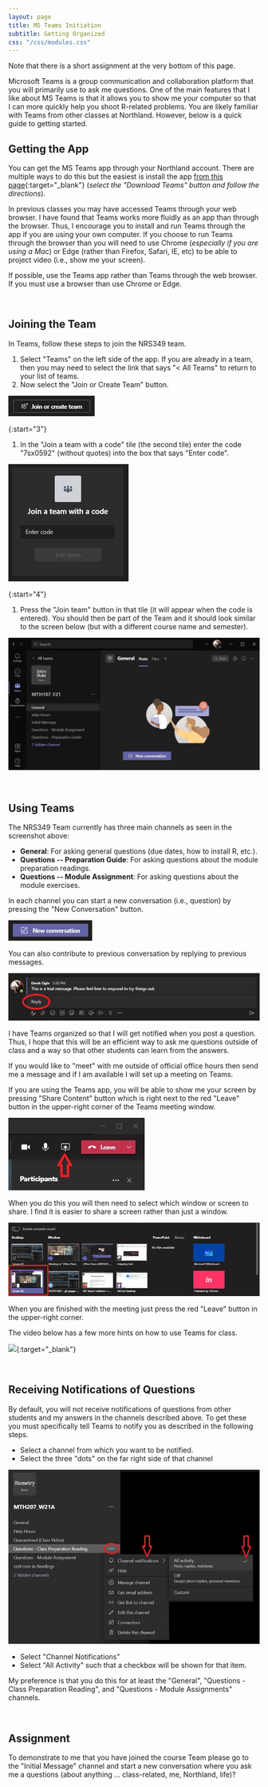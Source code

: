 ```yaml
---
layout: page
title: MS Teams Initiation
subtitle: Getting Organized
css: "/css/modules.css"
---
```


<div class="alert alert-warning">
Note that there is a short assignment at the very bottom of this page.
</div>

Microsoft Teams is a group communication and collaboration platform that you will primarily use to ask me questions. One of the main features that I like about MS Teams is that it allows you to show me your computer so that I can more quickly help you shoot R-related problems. You are likely familiar with Teams from other classes at Northland. However, below is a quick guide to getting started.

## Getting the App
You can get the MS Teams app through your Northland account. There are multiple ways to do this but the easiest is install the app [from this page](https://teams.microsoft.com/uswe-01/downloads){:target="_blank"} (*select the "Download Teams" button and follow the directions*).

In previous classes you may have accessed Teams through your web browser. I have found that Teams works more fluidly as an app than through the browser. Thus, I encourage you to install and run Teams through the app if you are using your own computer. If you choose to run Teams through the browser than you will need to use Chrome (*especially if you are using a Mac*) or Edge (rather than Firefox, Safari, IE, etc) to be able to project video (i.e., show me your screen).

<div class="alert alert-success">
If possible, use the Teams app rather than Teams through the web browser. If you must use a browser than use Chrome or Edge.
</div>

&nbsp;

## Joining the Team
In Teams, follow these steps to join the NRS349 team.

1. Select "Teams" on the left side of the app. If you are already in a team, then you may need to select the link that says "< All Teams" to return to your list of teams.
1. Now select the "Join or Create Team" button.

![MSTeams Join](RESOURCES/zimgs/MSTeams_JoinButton.JPG)

{:start="3"}
1. In the "Join a team with a code" tile (the second tile) enter the code "7sx0592" (without quotes) into the box that says "Enter code".

![MSTeams Join](RESOURCES/zimgs/MSTeams_JoinCode.JPG)

{:start="4"}
1. Press the "Join team" button in that tile (it will appear when the code is entered). You should then be part of the Team and it should look similar to the screen below (but with a different course name and semester).

![MSTeams Landing](RESOURCES/zimgs/MSTeams_LandingPage.JPG)

&nbsp;

## Using Teams
The NRS349 Team currently has three main channels as seen in the screenshot above:

* **General**: For asking general questions (due dates, how to install R, etc.).
* **Questions -- Preparation Guide**: For asking questions about the module preparation readings.
* **Questions -- Module Assignment**: For asking questions about the module exercises.

In each channel you can start a new conversation (i.e., question) by pressing the "New Conversation" button.

![MSTeams New Conversation](RESOURCES/zimgs/MSTeams_NewConversation.JPG)

You can also contribute to previous conversation by replying to previous messages.

![MSTeams Reply Conversation](RESOURCES/zimgs/MSTeams_ReplyConversation.JPG)

I have Teams organized so that I will get notified when you post a question. Thus, I hope that this will be an efficient way to ask me questions outside of class and a way so that other students can learn from the answers.

<!----
For "official" office hours, I will open up a meeting at the appointed time (see the syllabus). When you go to the "Office Hours" channel you will see a banner that will give you an option to "Join" the ongoing meeting.

![MSTeams Join Meeting](RESOURCES/zimgs/MSTeams_JoinMeeting.JPG)

In an ensuing dialog box you will be asked to identify your audio and video sources. For many systems these will be appropriately selected by default. Once you have selected the settings for your system you can press the "Join now" button.

![MSTeams Join Settings](RESOURCES/zimgs/MSTeams_JoinSettings.JPG)
---->

If you would like to "meet" with me outside of official office hours then send me a message and if I am available I will set up a meeting on Teams.

If you are using the Teams app, you will be able to show me your screen by pressing "Share Content" button which is right next to the red "Leave" button in the upper-right corner of the Teams meeting window.

![MSTeams Share Content Button](RESOURCES/zimgs/MSTeams_ShareContentButton.JPG)

When you do this you will then need to select which window or screen to share. I find it is easier to share a screen rather than just a window.

![MSTeams Share Content Screen](RESOURCES/zimgs/MSTeams_ShareContentScreen.JPG)

When you are finished with the meeting just press the red "Leave" button in the upper-right corner.

The video below has a few more hints on how to use Teams for class.

[![](http://img.youtube.com/vi/PasT3Q1ZR_I/0.jpg)](http://www.youtube.com/watch?v=PasT3Q1ZR_I){:target="_blank"}

&nbsp;

## Receiving Notifications of Questions
By default, you will not receive notifications of questions from other students and my answers in the channels described above. To get these you must specifically tell Teams to notify you as described in the following steps.

* Select a channel from which you want to be notified.
* Select the three "dots" on the far right side of that channel

![MSTeams Notifications](RESOURCES/zimgs/MSTeams_Notifications.JPG)

* Select "Channel Notifications"
* Select "All Activity" such that a checkbox will be shown for that item.

My preference is that you do this for at least the "General", "Questions - Class Preparation Reading", and "Questions - Module Assignments" channels.

&nbsp;

## Assignment
To demonstrate to me that you have joined the course Team please go to the "Initial Message" channel and start a new conversation where you ask me a questions (about anything ... class-related, me, Northland, life)?
